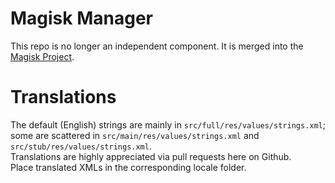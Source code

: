 # Magisk Manager
This repo is no longer an independent component. It is merged into the [Magisk Project](https://github.com/topjohnwu/Magisk).

# Translations
The default (English) strings are mainly in `src/full/res/values/strings.xml`; some are scattered in `src/main/res/values/strings.xml` and `src/stub/res/values/strings.xml`.  
Translations are highly appreciated via pull requests here on Github.  
Place translated XMLs in the corresponding locale folder.
